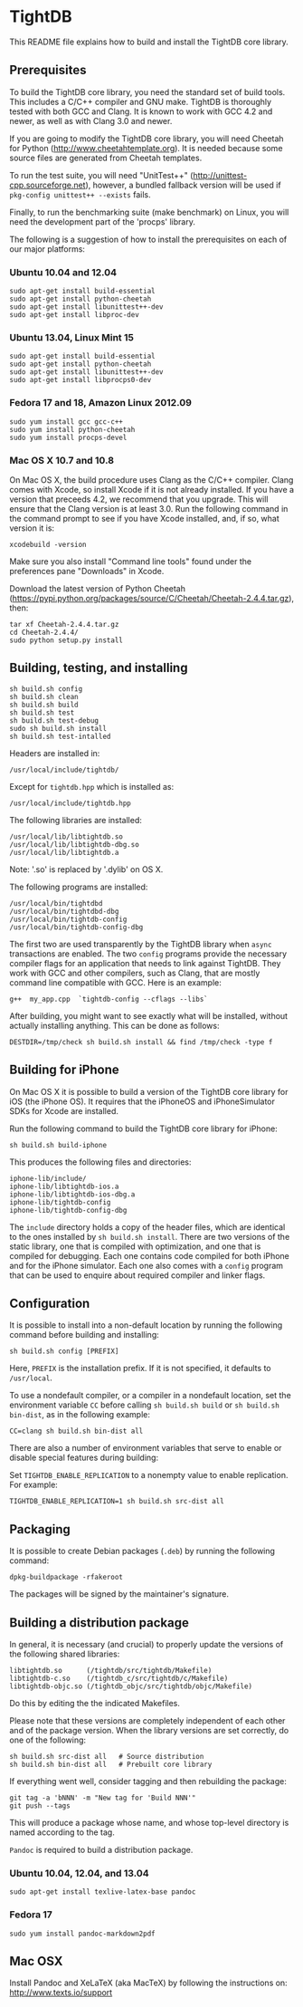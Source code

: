 TightDB
=======

This README file explains how to build and install the TightDB core
library.


Prerequisites
-------------

To build the TightDB core library, you need the standard set of build
tools. This includes a C/C++ compiler and GNU make. TightDB is
thoroughly tested with both GCC and Clang. It is known to work with
GCC 4.2 and newer, as well as with Clang 3.0 and newer.

If you are going to modify the TightDB core library, you will need
Cheetah for Python (http://www.cheetahtemplate.org). It is needed
because some source files are generated from Cheetah templates.

To run the test suite, you will need "UnitTest++"
(http://unittest-cpp.sourceforge.net), however, a bundled fallback
version will be used if `pkg-config unittest++ --exists` fails.

Finally, to run the benchmarking suite (make benchmark) on Linux, you
will need the development part of the 'procps' library.

The following is a suggestion of how to install the prerequisites on
each of our major platforms:

### Ubuntu 10.04 and 12.04

    sudo apt-get install build-essential
    sudo apt-get install python-cheetah
    sudo apt-get install libunittest++-dev
    sudo apt-get install libproc-dev

### Ubuntu 13.04, Linux Mint 15

    sudo apt-get install build-essential
    sudo apt-get install python-cheetah
    sudo apt-get install libunittest++-dev
    sudo apt-get install libprocps0-dev

### Fedora 17 and 18, Amazon Linux 2012.09

    sudo yum install gcc gcc-c++
    sudo yum install python-cheetah
    sudo yum install procps-devel

### Mac OS X 10.7 and 10.8

On Mac OS X, the build procedure uses Clang as the C/C++
compiler. Clang comes with Xcode, so install Xcode if it is not
already installed. If you have a version that preceeds 4.2, we
recommend that you upgrade. This will ensure that the Clang version is
at least 3.0. Run the following command in the command prompt to see
if you have Xcode installed, and, if so, what version it is:

    xcodebuild -version

Make sure you also install "Command line tools" found under the
preferences pane "Downloads" in Xcode.

Download the latest version of Python Cheetah
(https://pypi.python.org/packages/source/C/Cheetah/Cheetah-2.4.4.tar.gz),
then:

    tar xf Cheetah-2.4.4.tar.gz
    cd Cheetah-2.4.4/
    sudo python setup.py install



Building, testing, and installing
---------------------------------

    sh build.sh config
    sh build.sh clean
    sh build.sh build
    sh build.sh test
    sh build.sh test-debug
    sudo sh build.sh install
    sh build.sh test-intalled

Headers are installed in:

    /usr/local/include/tightdb/

Except for `tightdb.hpp` which is installed as:

    /usr/local/include/tightdb.hpp

The following libraries are installed:

    /usr/local/lib/libtightdb.so
    /usr/local/lib/libtightdb-dbg.so
    /usr/local/lib/libtightdb.a

Note: '.so' is replaced by '.dylib' on OS X.

The following programs are installed:

    /usr/local/bin/tightdbd
    /usr/local/bin/tightdbd-dbg
    /usr/local/bin/tightdb-config
    /usr/local/bin/tightdb-config-dbg

The first two are used transparently by the TightDB library when
`async` transactions are enabled. The two `config` programs provide
the necessary compiler flags for an application that needs to link
against TightDB. They work with GCC and other compilers, such as
Clang, that are mostly command line compatible with GCC. Here is an
example:

    g++  my_app.cpp  `tightdb-config --cflags --libs`

After building, you might want to see exactly what will be installed,
without actually installing anything. This can be done as follows:

    DESTDIR=/tmp/check sh build.sh install && find /tmp/check -type f



Building for iPhone
-------------------

On Mac OS X it is possible to build a version of the TightDB core
library for iOS (the iPhone OS). It requires that the iPhoneOS and
iPhoneSimulator SDKs for Xcode are installed.

Run the following command to build the TightDB core library for
iPhone:

    sh build.sh build-iphone

This produces the following files and directories:

    iphone-lib/include/
    iphone-lib/libtightdb-ios.a
    iphone-lib/libtightdb-ios-dbg.a
    iphone-lib/tightdb-config
    iphone-lib/tightdb-config-dbg

The `include` directory holds a copy of the header files, which are
identical to the ones installed by `sh build.sh install`. There are
two versions of the static library, one that is compiled with
optimization, and one that is compiled for debugging. Each one
contains code compiled for both iPhone and for the iPhone
simulator. Each one also comes with a `config` program that can be
used to enquire about required compiler and linker flags.



Configuration
-------------

It is possible to install into a non-default location by running the
following command before building and installing:

    sh build.sh config [PREFIX]

Here, `PREFIX` is the installation prefix. If it is not specified, it
defaults to `/usr/local`.

To use a nondefault compiler, or a compiler in a nondefault location,
set the environment variable `CC` before calling `sh build.sh build`
or `sh build.sh bin-dist`, as in the following example:

    CC=clang sh build.sh bin-dist all

There are also a number of environment variables that serve to enable
or disable special features during building:

Set `TIGHTDB_ENABLE_REPLICATION` to a nonempty value to enable
replication. For example:

    TIGHTDB_ENABLE_REPLICATION=1 sh build.sh src-dist all



Packaging
---------

It is possible to create Debian packages (`.deb`) by running the
following command:

    dpkg-buildpackage -rfakeroot

The packages will be signed by the maintainer's signature.



Building a distribution package
-------------------------------

In general, it is necessary (and crucial) to properly update the
versions of the following shared libraries:

    libtightdb.so      (/tightdb/src/tightdb/Makefile)
    libtightdb-c.so    (/tightdb_c/src/tightdb/c/Makefile)
    libtightdb-objc.so (/tightdb_objc/src/tightdb/objc/Makefile)

Do this by editing the the indicated Makefiles.

Please note that these versions are completely independent of each
other and of the package version. When the library versions are set
correctly, do one of the following:

    sh build.sh src-dist all   # Source distribution
    sh build.sh bin-dist all   # Prebuilt core library

If everything went well, consider tagging and then rebuilding the
package:

    git tag -a 'bNNN' -m "New tag for 'Build NNN'"
    git push --tags

This will produce a package whose name, and whose top-level directory
is named according to the tag.

`Pandoc` is required to build a distribution package.

### Ubuntu 10.04, 12.04, and 13.04

    sudo apt-get install texlive-latex-base pandoc

### Fedora 17

    sudo yum install pandoc-markdown2pdf 

## Mac OSX

Install Pandoc and XeLaTeX (aka MacTeX) by following the instructions on: http://www.texts.io/support
